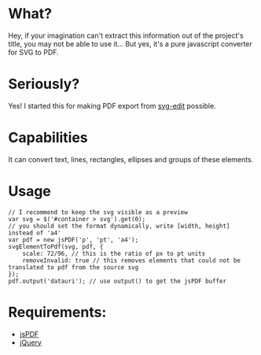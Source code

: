 # What?
Hey, if your imagination can't extract this information out of the project's title, you may not be able to use it... But yes, it's a pure javascript converter for SVG to PDF.

# Seriously?
Yes! I started this for making PDF export from [svg-edit](http://code.google.com/p/svg-edit) possible.

# Capabilities
It can convert text, lines, rectangles, ellipses and groups of these elements.

# Usage
    // I recommend to keep the svg visible as a preview
    var svg = $('#container > svg').get(0);
	// you should set the format dynamically, write [width, height] instead of 'a4'
	var pdf = new jsPDF('p', 'pt', 'a4');
	svgElementToPdf(svg, pdf, {
		scale: 72/96, // this is the ratio of px to pt units
		removeInvalid: true // this removes elements that could not be translated to pdf from the source svg
	});
	pdf.output('datauri'); // use output() to get the jsPDF buffer

# Requirements:
* [jsPDF](https://github.com/MrRio/jsPDF)
* [jQuery](http://jquery.org)
